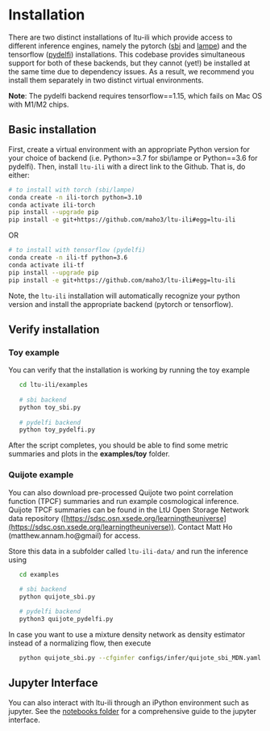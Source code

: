 Installation
============

There are two distinct installations of ltu-ili which provide access to different inference engines, namely the pytorch ([sbi](https://github.com/mackelab/sbi) and [lampe](https://lampe.readthedocs.io/en/stable/index.html)) and the tensorflow ([pydelfi](https://github.com/justinalsing/pydelfi)) installations. This codebase provides simultaneous support for both of these backends, but they cannot (yet!) be installed at the same time due to dependency issues. As a result, we recommend you install them separately in two distinct virtual environments.

**Note**: The pydelfi backend requires tensorflow==1.15, which fails on Mac OS with M1/M2 chips.

## Basic installation

First, create a virtual environment with an appropriate Python version for your choice of backend (i.e. Python>=3.7 for sbi/lampe or Python==3.6 for pydelfi). Then, install `ltu-ili` with a direct link to the Github. That is, do either:
```bash
# to install with torch (sbi/lampe)
conda create -n ili-torch python=3.10 
conda activate ili-torch
pip install --upgrade pip
pip install -e git+https://github.com/maho3/ltu-ili#egg=ltu-ili
```
OR
```bash
# to install with tensorflow (pydelfi)
conda create -n ili-tf python=3.6
conda activate ili-tf
pip install --upgrade pip
pip install -e git+https://github.com/maho3/ltu-ili#egg=ltu-ili
```
Note, the `ltu-ili` installation will automatically recognize your python version and install the appropriate backend (pytorch or tensorflow).

## Verify installation

### Toy example
You can verify that the installation is working by running the toy example
```bash
   cd ltu-ili/examples
   
   # sbi backend
   python toy_sbi.py
   
   # pydelfi backend 
   python toy_pydelfi.py
```
After the script completes, you should be able to find some metric summaries and plots in the **examples/toy** folder.

### Quijote example
You can also download pre-processed Quijote two point correlation function (TPCF) summaries and run example cosmological inference. Quijote TPCF summaries can be found in the LtU Open Storage Network data repository ([https://sdsc.osn.xsede.org/learningtheuniverse](https://sdsc.osn.xsede.org/learningtheuniverse)). Contact Matt Ho (matthew.annam.ho@gmail) for access.

Store this data in a subfolder called `ltu-ili-data/` and run the inference using
```bash
   cd examples
   
   # sbi backend
   python quijote_sbi.py 

   # pydelfi backend
   python3 quijote_pydelfi.py
```
In case you want to use a mixture density network as density estimator instead of a normalizing flow, then execute
```bash
   python quijote_sbi.py --cfginfer configs/infer/quijote_sbi_MDN.yaml
```

## Jupyter Interface
You can also interact with ltu-ili through an iPython environment such as jupyter. See the [notebooks folder](https://github.com/maho3/ltu-ili/blob/main/notebooks/) for a comprehensive guide to the jupyter interface.

